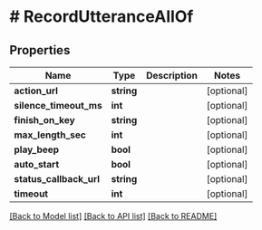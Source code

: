 # # RecordUtteranceAllOf

## Properties

Name | Type | Description | Notes
------------ | ------------- | ------------- | -------------
**action_url** | **string** |  | [optional] 
**silence_timeout_ms** | **int** |  | [optional] 
**finish_on_key** | **string** |  | [optional] 
**max_length_sec** | **int** |  | [optional] 
**play_beep** | **bool** |  | [optional] 
**auto_start** | **bool** |  | [optional] 
**status_callback_url** | **string** |  | [optional] 
**timeout** | **int** |  | [optional] 

[[Back to Model list]](../../README.md#documentation-for-models) [[Back to API list]](../../README.md#documentation-for-api-endpoints) [[Back to README]](../../README.md)


